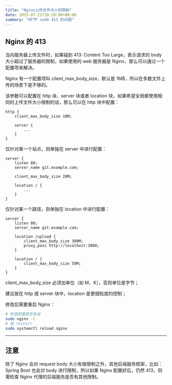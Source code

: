 ```yaml
---
title: "Nginx上传文件大小的限制"
date: 2025-07-21T10:20:00+08:00
summary: "HTTP code 413 的问题"
---
```


## Nginx 的 413

当向服务器上传文件时，如果碰到 413: Content Too Large，表示请求的 body 大小超过了服务器的限制，如果使用的 web 服务器是 Nginx，那么可以通过一个配置项来解决。

Nginx 有一个配置项叫 client_max_body_size，默认是 1MB，所以在多数文件上传的场景下是不够的。

该参数可以配置在 http 块、server 块或者 location 块，如果希望全局都使用相同的上传文件大小限制的话，那么可以在 http 块中配置：

```
http {
    client_max_body_size 10M;

    server {
        ...
    }
}
```

仅针对某一个站点，则单独在 server 中进行配置：

```
server {
    listen 80;
    server_name git.example.com;

    client_max_body_size 20M;

    location / {
        ...
    }
}
```

仅针对某一个路径，则单独在 location 中进行配置：

```
server {
    listen 80;
    server_name git.example.com;

    location /upload {
        client_max_body_size 300M;
        proxy_pass http://localhost:3000;
    }

    location / {
        client_max_body_size 50M;
    }
}
```

client_max_body_size 必须加单位（如 M、K），否则单位是字节；

建议放在 http 或 server 块中，location 是更细粒度的控制；

修改后需要重启 Nginx：

```sh
# 检查配置是否有误
sudo nginx -t
# 或 restart
sudo systemctl reload nginx
```

---

## 注意

除了 Nginx 会对 request body 大小有做限制之外，其他后端服务框架，比如：Spring Boot 也会对 body 进行限制，所以如果 Nginx 配置好后，仍然 413，则需检查 Nginx 代理的后端服务是否有其他限制。
